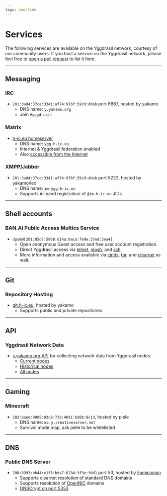 ```yaml
---
tags: dontlink
---
```


# Services

The following services are available on the Yggdrasil network, courtesy of our community users. If you host a service on the Yggdrasil network, please feel free to [open a pull request](https://github.com/yggdrasil-network/yggdrasil-network.github.io/edit/master/services.md) to list it here.

----

## Messaging

### IRC

- `201:3ad4:37ce:3341:af74:976f:59c9:ddeb` port 6667, hosted by yakamo
  - DNS name: `y.yakamo.org`
  - Join `#yggdrasil`

### Matrix

- [h-ic.eu homeserver](http://ygg.h-ic.eu/_matrix/client/#/login)
  - DNS name: `ygg.h-ic.eu`
  - Internet & Yggdrasil federation enabled
  - Also [accessible from the Internet](https://h-ic.eu)

### XMPP/Jabber

- `201:3ad4:37ce:3341:af74:976f:59c9:ddeb` port 5222, hosted by yakamo/lex
  - DNS name: `im-ygg.h-ic.eu`
  - Supports in-band registration of `@im.h-ic.eu` JIDs

----

## Shell accounts

### BAN.AI Public Access Multics Service

 - `dps8@[201:85d7:5968:d14a:9aca:fe9e:37ed:5ea4]` 
   - Open anonymous Guest access and free user account registration.
   - Direct Yggdrasil access via [telnet](telnet://[201:85d7:5968:d14a:9aca:fe9e:37ed:5ea4]), [mosh](mosh://[201:85d7:5968:d14a:9aca:fe9e:37ed:5ea4]), and [ssh](ssh://[201:85d7:5968:d14a:9aca:fe9e:37ed:5ea4]).
   - More information and access available via [cjnds](http://[fc18:cd5:92ad:5ed6:9960:ad6f:d723:b971]/multics), [tor](http://stopaiepslgjzczi.onion/multics), and [clearnet](https://ban.ai/multics) as well.
   
----

## Git

### Repository Hosting

- [git.h-ic.eu](http://git.h-ic.eu), hosted by yakamo
  - Supports public and private repositories

----

## API

### Yggdrasil Network Data

- [y.yakamo.org API](http://y.yakamo.org/#api) for collecting network data from Yggdrasil nodes:
  - [Current nodes](http://[201:3ad4:37ce:3341:af74:976f:59c9:ddeb]:3000/current)
  - [Historical nodes](http://[201:3ad4:37ce:3341:af74:976f:59c9:ddeb]:3000/old)
  - [All nodes](http://[201:3ad4:37ce:3341:af74:976f:59c9:ddeb]:3000/all)

----

## Gaming

### Minecraft
  - `202:baed:9808:83c8:738:4041:bd8b:8c1d`, hosted by piele
    - DNS name: `mc.y.creativeserver.net`
    - Survival mode map, ask piele to be whitelisted

----

## DNS

### Public DNS Server 
  - `200:8993:bb44:e1f3:bde7:6234:3f3e:fdd1` port 53, hosted by [Famicoman](https://phillymesh.net)
    - Supports clearnet resolution of standard DNS domains
    - Supports resolution of [OpenNIC](https://www.opennic.org/) domains
	- [DNSCrypt on port 5353](https://servers.opennicproject.org/edit.php?srv=ns7.nh.nl.dns.opennic.glue)
